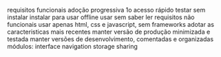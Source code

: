 requisitos funcionais
    adoção progressiva
        1o acesso rápido
        testar sem instalar
        instalar para usar offline
    usar sem saber ler
requisitos não funcionais
    usar apenas html, css e javascript, sem frameworks
    adotar as caracteristicas mais recentes
    manter versão de produção minimizada e testada
    manter versões de desenvolvimento, comentadas e organizadas
    módulos:
        interface
        navigation
        storage
        sharing
